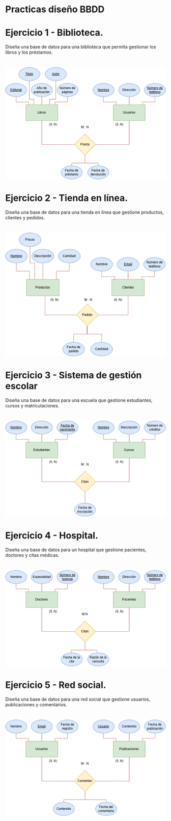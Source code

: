 # Practicas diseño BBDD

# Ejercicio 1 - Biblioteca. 
Diseña una base de datos para una biblioteca que permita gestionar los libros y los préstamos.
#
![Solucion](./ex01/Ex01-Biblioteca.png)


# Ejercicio 2 - Tienda en línea. 
Diseña una base de datos para una tienda en línea que gestione productos,
clientes y pedidos.
#
![Solucion](./ex02/Ex02-Tienda_online.png)

# Ejercicio 3 - Sistema de gestión escolar
Diseña una base de datos para una escuela que gestione estudiantes, cursos y
matriculaciones.
#
![Solucion](./ex03/Ex03-Sistema_de_gestion_escolar.png)

# Ejercicio 4 - Hospital.
Diseña una base de datos para un hospital que gestione pacientes, doctores y citas médicas.
#
![Solucion](./ex04/Ex04-Hospital.png)

# Ejercicio 5 - Red social.
Diseña una base de datos para una red social que gestione usuarios,
publicaciones y comentarios.
#
![Solucion](./ex05/Ex05-Red_social.png)